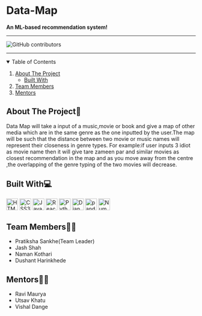 # Data-Map

<strong>An ML-based recommendation system!</strong>

<hr>

![GitHub contributors](https://img.shields.io/github/contributors/psankhe28/Data-Map?logo=GitHub&logoColor=red&style=for-the-badge)
<hr>

<!-- TABLE OF CONTENTS -->
<details open="open">
  <summary>Table of Contents</summary>
  <ol>
    <li>
      <a href="#about-the-project">About The Project</a>
      <ul>
        <li><a href="#built-with">Built With</a></li>
      </ul>
    </li>
    <li><a href="#team-members">Team Members</a></li>
    <li><a href="#mentors">Mentors</a></li>
  </ol>
</details>

## About The Project📝

Data Map will take a input of a music,movie or book and give a map of other media which are in the same genre as the one inputted by the user.The map will be such that the distance between two movie or music names will represent their closeness in genre types. For example:if user inputs 3 idiot as movie name then it will give tare zameen par and similar movies as closest recommendation in the map and as you move away from the centre ,the overlapping of the genre typing of the two movies will decrease.

## Built With💻
<a href="https://www.w3.org/TR/html5/" title="HTML5"><img src="https://github.com/get-icon/geticon/raw/master/icons/html-5.svg" alt="HTML5" width="31px" height="31px"></a>
<a href="https://www.w3.org/TR/CSS/" title="CSS3"><img src="https://github.com/get-icon/geticon/raw/master/icons/css-3.svg" alt="CSS3" width="31px" height="31px"></a>
<a href="https://developer.mozilla.org/en-US/docs/Web/JavaScript" title="JavaScript"><img src="https://github.com/get-icon/geticon/raw/master/icons/javascript.svg" alt="JavaScript" width="31px" height="31px"></a>
<a href="https://reactjs.org/" title="React"><img src="https://github.com/get-icon/geticon/raw/master/icons/react.svg" alt="React" width="31px" height="31px"></a>
<a href="https://www.python.org/" title="Python"><img src="https://github.com/get-icon/geticon/raw/master/icons/python.svg" alt="Python" width="31px" height="31px"></a>
<a href="https://www.djangoproject.com/" title="Django"><img src="https://github.com/get-icon/geticon/raw/master/icons/django.svg" alt="Django" width="31px" height="31px"></a>
<a href="https://pandas.pydata.org/" title="pandas"><img src="https://github.com/get-icon/geticon/raw/master/icons/pandas-icon.svg" alt="pandas" width="31px" height="31px"></a>
<a href="https://numpy.org/" title="NumPy"><img src="https://github.com/get-icon/geticon/raw/master/icons/numpy-icon.svg" alt="NumPy" width="31px" height="31px"></a>

## Team Members👩‍💻

- Pratiksha Sankhe(Team Leader)
- Jash Shah
- Naman Kothari
- Dushant Harinkhede

## Mentors👨‍🏫

- Ravi Maurya
- Utsav Khatu
- Vishal Dange
